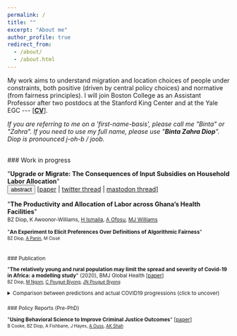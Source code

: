 ```yaml
---
permalink: /
title: ""
excerpt: "About me"
author_profile: true
redirect_from: 
  - /about/
  - /about.html
---
```

<link rel="stylesheet" type="text/css" href="style.css" />
<script>
  
button {
  align-items: normal;
  background-color: rgba(0,0,0,0);
  border-color: rgb(0, 0, 238);
  border-style: none;
  box-sizing: content-box;
  color: rgb(0, 0, 238); 
  cursor: pointer;
  display: inline;
  font: inherit;
  height: auto;
  padding: 0;
  perspective-origin: 0 0;
  text-align: start;
  text-decoration: underline;
  transform-origin: 0 0;
  width: auto;
  -moz-appearance: none;
  -webkit-logical-height: 1em; /* Chrome ignores auto, so we have to use this hack to set the correct height  */
  -webkit-logical-width: auto; /* Chrome ignores auto, but here for completeness */
}



function button(id) {
  var x = document.getElementById(id);
  var ids = ["UpgradeMigrate"];
  for(var i = 0; i < ids.length; i++) {
    var item = ids[i];
    if (item != id) {
      document.getElementById(item).style.display = "none";
    } else {
      if (x.style.display === "none") {
        x.style.display = "block"
      } else {
        x.style.display = "none";
      }
    }
  }	
}
</script> 



My work aims to understand migration and location choices of people under constraints, both positive (driven by central policy choices) and normative (from fairness principles). I will join Boston College as an Assistant Professor after two postdocs at the Stanford King Center and at the Yale EGC --- [**[CV](https://bzdiop.github.io/files/AboutMe/Diop_CV.pdf)**].  

_If you are referring to me on a 'first-name-basis', please call me "Binta" or "Zahra". If you need to use my full name, please use "**Binta Zahra Diop**". Diop is pronounced j-oh-b / joob._

<br>
### Work in progress

"**Upgrade or Migrate: The Consequences of Input Subsidies on Household Labor Allocation**"  
 <button class="button" onclick="button(&quot;UpgradeMigrate&quot;)"> abstract </button>  [[paper](https://bzdiop.github.io/files/JMP/Diop_JMP.pdf) | [twitter thread](https://twitter.com/bzdiop/status/1590635155634675713)
     | [mastodon thread](https://econtwitter.net/@bzdiop/109319384894004231)]<br>
<!-- _Selected Conferences_: NBER SI, EEA congress, MWIEDC, ES Africa meeting, UEA Europe meeting.</small> -->  
      
      
<div id="UpgradeMigrate" style="display:none">
<small>
Rural development programs often focus on increasing agricultural investment. Yet, many farmers can benefit from investing in a different  technology: outmigration. I explore how one common class of policies --- input subsidy programs (ISPs) --- allows households to sort based on the relative returns of these two technologies. First, I exploit area-by-year variations in the roll-out of a large-scale Zambian ISP and use a difference-in-differences strategy. I show that the ISP fosters specialization by farmers based on their comparative advantage, resulting in increases in both agricultural yields and outmigration. Second, I estimate a structural model that incorporates a positive learning externality related to fertilizer adoption. With this externality, the ISP offers advantages relative to alternative revenue-neutral policy counterfactuals. Compared to an untargeted cash transfer, I find that an ISP that allows for re-selling of fertilizer would increase migration out of agriculture. A more targeted cash transfer, or an ISP without resale markets, would reduce migration. All three counterfactual policies reduce fertilizer use relative to the ISP and hinder the process of specialization.
</small>
</div>



  
"**The Productivity and Allocation of Labor across Ghana’s Health Facilities**"  
<small> BZ Diop, K Awoonor-Williams, [H Ismaila](https://www.researchgate.net/profile/Hamza_Ismaila), [A Ofosu](https://www.researchgate.net/profile/Anthony_Ofosu),  [MJ Williams](https://www.martinjwilliams.com)<br>
<!-- _Conferences_: WGAPE, ODI Public Finance.</small> -->    
  
"**An Experiment to Elicit Preferences Over Definitions of Algorithmic Fairness**"  
<small>BZ Diop, [A Panin](http://ammapanin.com/), M Cissé</small>   
  
  
<br>
### Publication

"**The relatively young and rural population may limit the spread and severity of Covid-19 in Africa: a modelling study**" (2020), BMJ Global Health [[paper](https://gh.bmj.com/content/5/5/e002699)]  
<small>BZ Diop, [M Ngom](https://www.anl.gov/profile/marieme-ngom), [C Pougué Biyong](https://www.pantheonsorbonne.fr/page-perso/e1904015601), [JN Pougué Biyong](https://www.inet.ox.ac.uk/people/john-pougu%C3%A9-biyong/)</small>  
<details> 
 <summary>Comparison between predictions and actual COVID19 progressions (click to uncover)</summary>
<br style="line-height:0px;" /> 
      <br>
      <b>Predictions of the model:</b><br>  
     <img src="/images/covidpredictions.png"> <br>
      <b>The actual progression of infections:</b><br>  
      <img src="/images/covidreality.png"> <br>

<br>
  </details>
<br>
### Policy Reports (Pre-PhD)  

"**Using Behavioral Science to Improve Criminal Justice Outcomes**" [[paper](http://theslab.uchicago.edu/anuj/uploads/summons.pdf)]  
<small>B Cooke, BZ Diop, A Fishbane, J Hayes, [A Ouss](http://aouss.github.io/), [AK Shah](https://www.chicagobooth.edu/faculty/directory/s/anuj-k-shah)</small>  



